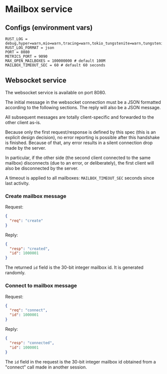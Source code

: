 # Mailbox service

## Configs (environment vars)

    RUST_LOG = debug,hyper=warn,mio=warn,tracing=warn,tokio_tungstenite=warn,tungstenite=warn,warp=warn
    RUST_LOG_FORMAT = json
    PORT = 8080
    METRICS_PORT = 9090
    MAX_OPEN_MAILBOXES = 100000000 # default 100M
    MAILBOX_TIMEOUT_SEC = 60 # default 60 seconds

## Websocket service

The websocket service is available on port 8080.

The initial message in the websocket connection must be a JSON formatted according to the following sections.
The reply will also be a JSON message.

All subsequent messages are totally client-specific and forwarded to the other client as-is.

Because only the first request/response is defined by this spec (this is an explicit design decision),
no error reporting is possible after this handshake is finished. Because of that, any error results in
a silent connection drop made by the server.

In particular, if the other side (the second client connected to the same mailbox) disconnects
(due to an error, or deliberately), the first client will also be disconnected by the server.

A timeout is applied to all mailboxes: `MAILBOX_TIMEOUT_SEC` seconds since last activity.

### Create mailbox message

Request:
```json
{
  "req": "create"
}
```

Reply:
```json
{
  "resp": "created",
  "id": 1000001
}
```

The returned `id` field is the 30-bit integer mailbox id. It is generated randomly.

### Connect to mailbox message

Request:
```json
{
  "req": "connect",
  "id": 1000001
}
```

Reply:
```json
{
  "resp": "connected",
  "id": 1000001
}
```

The `id` field in the request is the 30-bit integer mailbox id obtained from a "connect" call made in another session.
